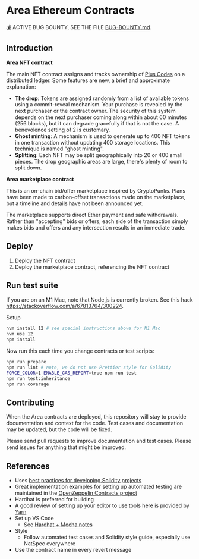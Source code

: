 # Area Ethereum Contracts

:moneybag: ACTIVE BUG BOUNTY, SEE THE FILE [BUG-BOUNTY.md](BUG-BOUNTY.md).

## Introduction

**Area NFT contract**

The main NFT contract assigns and tracks ownership of [Plus Codes](https://github.com/google/open-location-code) on a distributed ledger. Some features are new, a brief and approximate explanation:

- **The drop**: Tokens are assigned randomly from a list of available tokens using a commit-reveal mechanism. Your purchase is revealed by the next purchaser or the contract owner. The security of this system depends on the next purchaser coming along within about 60 minutes (256 blocks), but it can degrade gracefully if that is not the case. A benevolence setting of 2 is customary.
- **Ghost minting**: A mechanism is used to generate up to 400 NFT tokens in one transaction without updating 400 storage locations. This technique is named "ghost minting".
- **Splitting**: Each NFT may be split geographically into 20 or 400 small pieces. The drop geographic areas are large, there's plenty of room to split down.

**Area marketplace contract**

This is an on-chain bid/offer marketplace inspired by CryptoPunks. Plans have been made to carbon-offset transactions made on the marketplace, but a timeline and details have not been announced yet.

The marketplace supports direct Ether payment and safe withdrawals. Rather than "accepting" bids or offers, each side of the transaction simply makes bids and offers and any intersection results in an immediate trade.

## Deploy

1. Deploy the NFT contract
2. Deploy the marketplace contract, referencing the NFT contract

## Run test suite

If you are on an M1 Mac, note that Node.js is currently broken. See this hack https://stackoverflow.com/a/67813764/300224.

Setup

```sh
nvm install 12 # see special instructions above for M1 Mac
nvm use 12
npm install
```

Now run this each time you change contracts or test scripts:

```sh
npm run prepare
npm run lint # note, we do not use Prettier style for Solidity
FORCE_COLOR=1 ENABLE_GAS_REPORT=true npm run test
npm run test:inheritance
npm run coverage
```

## Contributing

When the Area contracts are deployed, this repository will stay to provide documentation and context for the code. Test cases and documentation may be updated, but the code will be fixed.

Please send pull requests to improve documentation and test cases. Please send issues for anything that might be improved.

## References

- Uses [best practices for developing Solidity projects](https://github.com/fulldecent/solidity-template)
- Great implementation examples for setting up automated testing are maintained in the [OpenZeppelin Contracts project](https://github.com/OpenZeppelin/openzeppelin-contracts)
- Hardhat is preferred for building
- A good review of setting up your editor to use tools here is provided [by Yarn](https://yarnpkg.com/getting-started/editor-sdks)
- Set up VS Code
  - See [Hardhat + Mocha notes](https://hardhat.org/guides/vscode-tests.html)
- Style
  - Follow automated test cases and Solidity style guide, especially use NatSpec everywhere
- Use the contract name in every revert message

